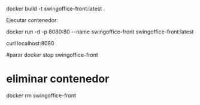 docker build -t swingoffice-front:latest .

Ejecutar contenedor:

docker run -d -p 8080:80 --name swingoffice-front swingoffice-front:latest

curl localhost:8080


#parar
docker stop swingoffice-front

# eliminar contenedor

docker rm swingoffice-front

